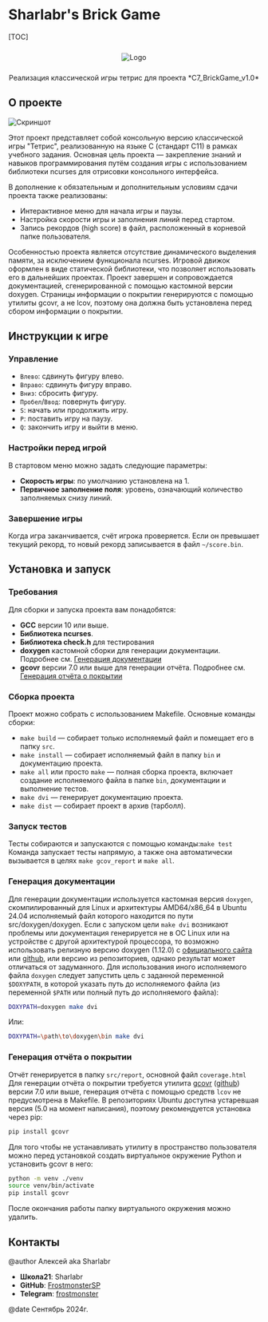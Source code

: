 # Sharlabr's Brick Game

<!-- Создано с использованием "Best-README-Template" в качестве шаблона -->
<!-- https://github.com/othneildrew/Best-README-Template -->
<!-- "Best-README-Template" distributed under the MIT License. See https://github.com/othneildrew/Best-README-Template/blob/main/LICENSE.txt for more information. -->

[TOC]

<!-- PROJECT LOGO -->
<div align="center">
    <img src="logo.svg" alt="Logo" style = "filter: drop-shadow(0 0 4px var(--page-foreground-color)); max-height: 150px; padding:10px;">
    <p align="center">Реализация классической игры тетрис для проекта *C7_BrickGame_v1.0*</p>
</div>

<!-- ABOUT THE PROJECT -->
## О проекте

![Скриншот][product-screenshot]

Этот проект представляет собой консольную версию классической игры "Тетрис", реализованную на языке C (стандарт C11) в рамках учебного задания. Основная цель проекта — закрепление знаний и навыков программирования путём создания игры с использованием библиотеки ncurses для отрисовки консольного интерфейса.

В дополнение к обязательным и дополнительным условиям сдачи проекта также реализованы:
 - Интерактивное меню для начала игры и паузы.
 - Настройка скорости игры и заполнения линий перед стартом.
 - Запись рекордов (high score) в файл, расположенный в корневой папке пользователя.

Особенностью проекта является отсутствие динамического выделения памяти, за исключением функционала ncurses. Игровой движок оформлен в виде статической библиотеки, что позволяет использовать его в дальнейших проектах.
Проект завершен и сопровождается документацией, сгенерированной с помощью кастомной версии doxygen.
Страницы информации о покрытии генерируются с помощью утилиты gcovr, а не lcov, поэтому она должна быть установлена перед сбором информации о покрытии.

## Инструкции к игре

### Управление

- `Влево`: сдвинуть фигуру влево.
- `Вправо`: сдвинуть фигуру вправо.
- `Вниз`: сбросить фигуру.
- `Пробел`/`Ввод`: повернуть фигуру.
- `S`: начать или продолжить игру.
- `P`: поставить игру на паузу.
- `Q`: закончить игру и выйти в меню.

### Настройки перед игрой

В стартовом меню можно задать следующие параметры:
- **Скорость игры**: по умолчанию установлена на 1.
- **Первичное заполнение поля**: уровень, означающий количество заполняемых снизу линий.

### Завершение игры

Когда игра заканчивается, счёт игрока проверяется. Если он превышает текущий рекорд, то новый рекорд записывается в файл `~/score.bin`.

## Установка и запуск

### Требования

Для сборки и запуска проекта вам понадобятся:
- **GCC** версии 10 или выше.
- **Библиотека ncurses**.
- **Библиотека check.h** для тестирования
- **doxygen** кастомной сборки для генерации документации. Подробнее см. [Генерация документации](#генерация-документации)
- **gcovr** версии 7.0 или выше для генерации отчёта. Подробнее см. [Генерация отчёта о покрытии](#генерация-отчёта-о-покрытии)

### Сборка проекта

Проект можно собрать с использованием Makefile. Основные команды сборки:
- `make build` — собирает только исполняемый файл и помещает его в папку `src`.
- `make install` — собирает исполняемый файл в папку `bin` и документацию проекта.
- `make all` или просто `make` — полная сборка проекта, включает создание исполняемого файла в папке `bin`, документации и выполнение тестов.
- `make dvi` — генерирует документацию проекта.
- `make dist` — собирает проект в архив (тарболл).

### Запуск тестов

Тесты собираются и запускаются с помощью команды:`make test`
Команда запускает тесты напрямую, а также она автоматически вызывается в целях `make gcov_report` и `make all`.

### Генерация документации

Для генерации документации используется кастомная версия `doxygen`, скомпилированный для Linux и архитектуры AMD64/x86_64 в Ubuntu 24.04 исполняемый файл которого находится по пути src/doxygen/doxygen.
Если с запуском цели `make dvi` возникают проблемы или документация генерируется не в ОС Linux или на устройстве с другой архитектурой процессора, то возможно использовать релизную версию doxygen (1.12.0) c [официального сайта][doxygen-site] или [github][doxygen-releases], или версию из репозиториев, однако результат может отличаться от задуманного.
Для использования иного исполняемого файла `doxygen` следует запустить цель с заданной переменной `$DOXYPATH`, в которой указать путь до исполняемого файла (из переменной `$PATH` или полный путь до исполняемого файла):
```sh
DOXYPATH=doxygen make dvi
```
Или:
```sh
DOXYPATH=\path\to\doxygen\bin make dvi
```

### Генерация отчёта о покрытии

Отчёт генерируется в папку `src/report`, основной файл `coverage.html`
Для генерации отчёта о покрытии требуется утилита [gcovr][gcovr-site] ([github][gcovr-github]) версии 7.0 или выше, генерация отчёта с помощью средств `lcov` не предусмотрена в Makefile.
В репозиториях Ubuntu доступна устаревшая версия (5.0 на момент написания), поэтому рекомендуется установка через pip:
```sh
pip install gcovr
```
Для того чтобы не устанавливать утилиту в пространство пользователя можно перед установкой создать виртуальное окружение Python и установить gcovr в него:
```sh
python -m venv ./venv
source venv/bin/activate
pip install gcovr
```
После окончания работы папку виртуального окружения можно удалить.

## Контакты

@author Алексей aka Sharlabr

- **Школа21**: Sharlabr
- **GitHub**: [FrostmonsterSP](https://github.com/FrostmonsterSP)
- **Telegram**: [frostmonster](https://t.me/frostmonster)

@date Сентябрь 2024г.

<!-- MARKDOWN LINKS & IMAGES -->
<!-- https://www.markdownguide.org/basic-syntax/#reference-style-links -->
[product-screenshot]: screenshot.png
[doxygen-releases]: https://github.com/doxygen/doxygen/releases/
[doxygen-site]: www.doxygen.nl
[gcovr-site]: https://gcovr.com/
[gcovr-github]: https://github.com/gcovr/gcovr